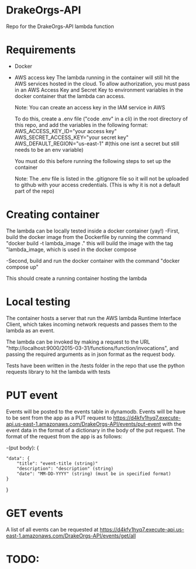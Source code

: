 # DrakeOrgs-API
Repo for the DrakeOrgs-API lambda function

# Requirements
- Docker
- AWS access key
    The lambda running in the container will still hit the AWS services hosted in the cloud. To allow authorization, you must pass in an AWS Access Key and Secret Key to environment variables in the docker container that the lambda can access. 

    Note: You can create an access key in the IAM service in AWS

    To do this, create a .env file ("code .env" in a cli) in the root directory of this repo, and add the variables in the following format:
        AWS_ACCESS_KEY_ID="your access key"
        AWS_SECRET_ACCESS_KEY="your secret key"
        AWS_DEFAULT_REGION="us-east-1" #(this one isnt a secret but still needs to be an env variable)

    You must do this before running the following steps to set up the container

    Note: The .env file is listed in the .gitignore file so it will not be uploaded to github with your access credentials. (This is why it is not a default part of the repo)


# Creating container
The lambda can be locally tested inside a docker container (yay!)
-First, build the docker image from the Dockerfile by running the command
    "docker build -t lambda_image ."
    this will build the image with the tag "lambda_image, which is used in the docker compose

-Second, build and run the docker container with the command
    "docker compose up"

This should create a running container hosting the lambda

# Local testing
The container hosts a server that run the AWS lambda Runtime Interface Client, which takes incoming network requests and passes them to the lambda as an event. 

The lambda can be invoked by making a request to the URL "http://localhost:9000/2015-03-31/functions/function/invocations", and passing the required arguments as in json format as the request body.

Tests have been written in the /tests folder in the repo that use the python requests library to hit the lambda with tests


# PUT event
Events will be posted to the events table in dynamodb. Events will be have to be sent from the app
as a PUT request to https://d4kfv1hyq7.execute-api.us-east-1.amazonaws.com/DrakeOrgs-API/events/put-event
with the event data in the format of a dictionary in the body of the put request. The format of the request from the app is as follows:

-(put body): {

    "data": {
        "title": "event-title (string)"
        "description": "description" (string)
        "date": "MM-DD-YYYY" (string) (must be in specified format)
    }
}

# GET events
A list of all events can be requested at 
https://d4kfv1hyq7.execute-api.us-east-1.amazonaws.com/DrakeOrgs-API/events/get/all


# TODO:
